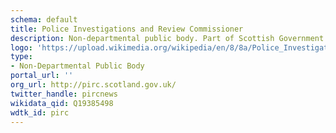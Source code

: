 ```yaml
---
schema: default
title: Police Investigations and Review Commissioner
description: Non-departmental public body. Part of Scottish Government
logo: 'https://upload.wikimedia.org/wikipedia/en/8/8a/Police_Investigations_and_Review_Commissioner.jpg'
type:
- Non-Departmental Public Body
portal_url: ''
org_url: http://pirc.scotland.gov.uk/
twitter_handle: pircnews
wikidata_qid: Q19385498
wdtk_id: pirc
---
```

